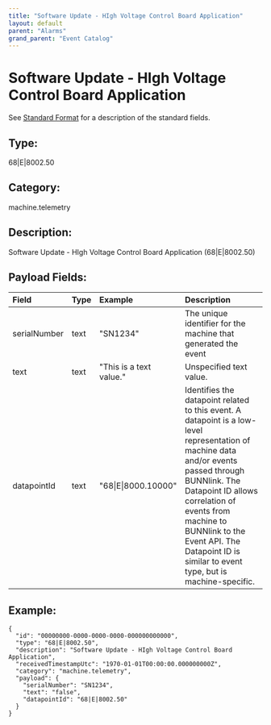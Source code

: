 ```yaml
---
title: "Software Update - HIgh Voltage Control Board Application"
layout: default
parent: "Alarms"
grand_parent: "Event Catalog"
---
```


# Software Update - HIgh Voltage Control Board Application

See [Standard Format](/event-subscriptions/event-format) for a description of the standard fields.

## Type:

68\|E\|8002.50

## Category:

machine.telemetry

## Description: 

Software Update - HIgh Voltage Control Board Application (68\|E\|8002.50)

## Payload Fields:

| Field | Type | Example | Description |
|:------|:-----|:--------|:------------|
| serialNumber | text | "SN1234" | The unique identifier for the machine that generated the event |
| text | text | "This is a text value." | Unspecified text value. |
| datapointId | text | "68\|E\|8000.10000" | Identifies the datapoint related to this event. A datapoint is a low-level representation of machine data and/or events passed through BUNNlink. The Datapoint ID allows correlation of events from machine to BUNNlink to the Event API. The Datapoint ID is similar to event type, but is machine-specific. |

## Example:

```
{
  "id": "00000000-0000-0000-0000-000000000000",
  "type": "68|E|8002.50",
  "description": "Software Update - HIgh Voltage Control Board Application",
  "receivedTimestampUtc": "1970-01-01T00:00:00.000000000Z",
  "category": "machine.telemetry",
  "payload": {
    "serialNumber": "SN1234",
    "text": "false",
    "datapointId": "68|E|8002.50"
  }
}
```

